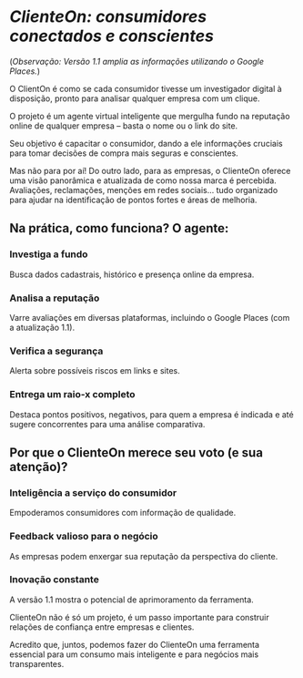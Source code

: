 # *ClienteOn: consumidores conectados e conscientes*

(*Observação: Versão 1.1 amplia as informações utilizando o Google Places.*)



O ClientOn é como se cada consumidor tivesse um investigador digital à disposição, pronto para analisar qualquer empresa com um clique.

O projeto é um agente virtual inteligente que mergulha fundo na reputação online de qualquer empresa – basta o nome ou o link do site.

Seu objetivo é capacitar o consumidor, dando a ele informações cruciais para tomar decisões de compra mais seguras e conscientes.

Mas não para por aí! Do outro lado, para as empresas, o ClienteOn oferece uma visão panorâmica e atualizada de como nossa marca é percebida. Avaliações, reclamações, menções em redes sociais... tudo organizado para ajudar na identificação de pontos fortes e áreas de melhoria.

## Na prática, como funciona? O agente:

### Investiga a fundo
Busca dados cadastrais, histórico e presença online da empresa.

### Analisa a reputação
Varre avaliações em diversas plataformas, incluindo o Google Places (com a atualização 1.1).

### Verifica a segurança
Alerta sobre possíveis riscos em links e sites.

### Entrega um raio-x completo
Destaca pontos positivos, negativos, para quem a empresa é indicada e até sugere concorrentes para uma análise comparativa.

## Por que o ClienteOn merece seu voto (e sua atenção)?

### Inteligência a serviço do consumidor
Empoderamos consumidores com informação de qualidade.

### Feedback valioso para o negócio
As empresas podem enxergar sua reputação da perspectiva do cliente.

### Inovação constante
A versão 1.1 mostra o potencial de aprimoramento da ferramenta.

ClienteOn não é só um projeto, é um passo importante para construir relações de confiança entre empresas e clientes.

Acredito que, juntos, podemos fazer do ClienteOn uma ferramenta essencial para um consumo mais inteligente e para negócios mais transparentes.
